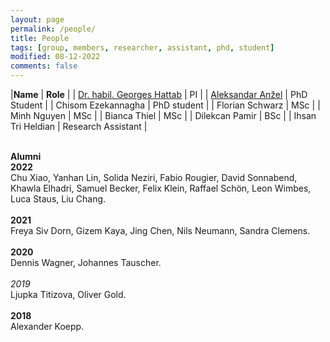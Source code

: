 ```yaml
---
layout: page
permalink: /people/
title: People
tags: [group, members, researcher, assistant, phd, student]
modified: 08-12-2022
comments: false
---
```


|**Name** | **Role** |
| [Dr. habil. Georges Hattab](/hattab) | PI |
| [Aleksandar Anžel](https://aanzel.github.io) | PhD Student |
| Chisom Ezekannagha | PhD student |
| Florian Schwarz | MSc |
| Minh Nguyen | MSc |
| Bianca Thiel | MSc |
| Dilekcan Pamir | BSc |
| Ihsan Tri Heldian | Research Assistant |
<br/>
<br/>

**Alumni**
<br/>
**2022**
<br/>
Chu Xiao, Yanhan Lin, Solida Neziri, Fabio Rougier, David Sonnabend, Khawla Elhadri, Samuel Becker, Felix Klein, Raffael Schön, Leon Wimbes, Luca Staus, Liu Chang.
<br/>
<br/>
**2021**
<br/>
Freya Siv Dorn, Gizem Kaya, Jing Chen, Nils Neumann, Sandra Clemens.
<br/>
<br/>
**2020**
<br/>
Dennis Wagner, Johannes Tauscher.
<br/>
<br/>
*‌*2019**
<br/>
Ljupka Titizova, Oliver Gold.
<br/>
<br/>
**2018**
<br/>
Alexander Koepp.